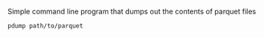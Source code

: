 Simple command line program that dumps out the contents of parquet files

```shell
pdump path/to/parquet
```
